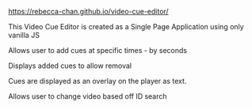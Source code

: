 
https://rebecca-chan.github.io/video-cue-editor/

This Video Cue Editor is created as a Single Page Application using only vanilla JS

Allows user to add cues at specific times - by seconds

Displays added cues to allow removal

Cues are displayed as an overlay on the player as text.

Allows user to change video based off ID search
